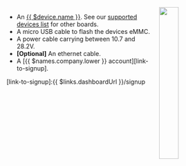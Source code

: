 <img style="float: right;padding-left: 10px;" src="/img/{{ $device.id }}/{{ $device.id }}.jpg" width="30%">

* An [{{ $device.name }}](https://revolution.kunbus.de/shop/en/revpi-core-3). See our [supported devices list][supportedDevicesList] for other boards.
* A micro USB cable to flash the devices eMMC.
* A power cable carrying between 10.7 and 28.2V.
* **[Optional]** An ethernet cable.
* A [{{ $names.company.lower }} account][link-to-signup].

[supportedDevicesList]:/hardware/devices/
[link-to-signup]:{{ $links.dashboardUrl }}/signup